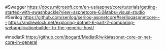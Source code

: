 

#Swagger
https://docs.microsoft.com/en-us/aspnet/core/tutorials/getting-started-with-swashbuckle?view=aspnetcore-6.0&tabs=visual-studio
#Serilog
https://github.com/serilog/serilog-aspnetcore#serilogaspnetcore---
https://andrewlock.net/exploring-dotnet-6-part-2-comparing-webapplicationbuilder-to-the-generic-host/

#mediatR
https://github.com/jbogard/MediatR/wiki#aspnet-core-or-net-core-in-general
